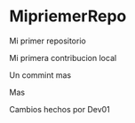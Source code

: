 # MipriemerRepo
Mi primer repositorio

Mi primera contribucion local

Un commint mas

Mas

Cambios hechos por Dev01

